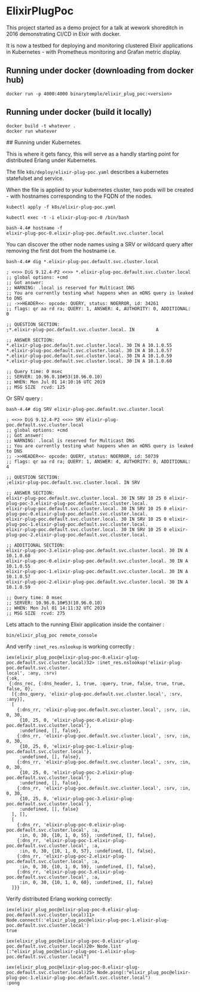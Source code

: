 # ElixirPlugPoc

This project started as a demo project for a talk at wework shoreditch in 2016 demonstrating CI/CD in Elxir with docker. 

It is now a testbed for deploying and monitoring clustered Elixir applications in Kubernetes - with Prometheus monitoring and Grafan metric display.

## Running under docker (downloading from docker hub)

```
docker run -p 4000:4000 binarytemple/elixir_plug_poc:<version>
```

## Running under docker (build it locally)

```
docker build -t whatever .
docker run whatever
```


## Running under Kubernetes.

This is where it gets fancy, this will serve as a handly starting point for distributed Erlang under Kubernetes.

The file `k8s/deploy/elixir-plug-poc.yaml` describes a kubernetes statefulset and service.

When the file is applied to your kubernetes cluster, two pods will be created - with hostnames corresponding to the FQDN of the nodes.

```
kubectl apply -f k8s/elixir-plug-poc.yaml
```

```
kubectl exec -t -i elixir-plug-poc-0 /bin/bash
```

```
bash-4.4# hostname -f
elixir-plug-poc-0.elixir-plug-poc.default.svc.cluster.local
```

You can discover the other node names using a SRV or wildcard query after removing the first dot from the hostname i.e.

```
bash-4.4# dig *.elixir-plug-poc.default.svc.cluster.local

; <<>> DiG 9.12.4-P2 <<>> *.elixir-plug-poc.default.svc.cluster.local
;; global options: +cmd
;; Got answer:
;; WARNING: .local is reserved for Multicast DNS
;; You are currently testing what happens when an mDNS query is leaked to DNS
;; ->>HEADER<<- opcode: QUERY, status: NOERROR, id: 34261
;; flags: qr aa rd ra; QUERY: 1, ANSWER: 4, AUTHORITY: 0, ADDITIONAL: 0

;; QUESTION SECTION:
;*.elixir-plug-poc.default.svc.cluster.local. IN        A

;; ANSWER SECTION:
*.elixir-plug-poc.default.svc.cluster.local. 30 IN A 10.1.0.55
*.elixir-plug-poc.default.svc.cluster.local. 30 IN A 10.1.0.57
*.elixir-plug-poc.default.svc.cluster.local. 30 IN A 10.1.0.59
*.elixir-plug-poc.default.svc.cluster.local. 30 IN A 10.1.0.60

;; Query time: 0 msec
;; SERVER: 10.96.0.10#53(10.96.0.10)
;; WHEN: Mon Jul 01 14:10:16 UTC 2019
;; MSG SIZE  rcvd: 125
```

Or SRV query :

```
bash-4.4# dig SRV elixir-plug-poc.default.svc.cluster.local

; <<>> DiG 9.12.4-P2 <<>> SRV elixir-plug-poc.default.svc.cluster.local
;; global options: +cmd
;; Got answer:
;; WARNING: .local is reserved for Multicast DNS
;; You are currently testing what happens when an mDNS query is leaked to DNS
;; ->>HEADER<<- opcode: QUERY, status: NOERROR, id: 50739
;; flags: qr aa rd ra; QUERY: 1, ANSWER: 4, AUTHORITY: 0, ADDITIONAL: 4

;; QUESTION SECTION:
;elixir-plug-poc.default.svc.cluster.local. IN SRV

;; ANSWER SECTION:
elixir-plug-poc.default.svc.cluster.local. 30 IN SRV 10 25 0 elixir-plug-poc-3.elixir-plug-poc.default.svc.cluster.local.
elixir-plug-poc.default.svc.cluster.local. 30 IN SRV 10 25 0 elixir-plug-poc-0.elixir-plug-poc.default.svc.cluster.local.
elixir-plug-poc.default.svc.cluster.local. 30 IN SRV 10 25 0 elixir-plug-poc-1.elixir-plug-poc.default.svc.cluster.local.
elixir-plug-poc.default.svc.cluster.local. 30 IN SRV 10 25 0 elixir-plug-poc-2.elixir-plug-poc.default.svc.cluster.local.

;; ADDITIONAL SECTION:
elixir-plug-poc-3.elixir-plug-poc.default.svc.cluster.local. 30 IN A 10.1.0.60
elixir-plug-poc-0.elixir-plug-poc.default.svc.cluster.local. 30 IN A 10.1.0.55
elixir-plug-poc-1.elixir-plug-poc.default.svc.cluster.local. 30 IN A 10.1.0.57
elixir-plug-poc-2.elixir-plug-poc.default.svc.cluster.local. 30 IN A 10.1.0.59

;; Query time: 0 msec
;; SERVER: 10.96.0.10#53(10.96.0.10)
;; WHEN: Mon Jul 01 14:11:32 UTC 2019
;; MSG SIZE  rcvd: 275
```



Lets attach to the running Elixir application inside the container :

```
bin/elixir_plug_poc remote_console
```


And verify `:inet_res.nslookup` is working correctly :

```
iex(elixir_plug_poc@elixir-plug-poc-0.elixir-plug-poc.default.svc.cluster.local)32> :inet_res.nslookup('elixir-plug-poc.default.svc.cluster.
local', :any, :srv)
{:ok,
 {:dns_rec, {:dns_header, 1, true, :query, true, false, true, true, false, 0},
  [{:dns_query, 'elixir-plug-poc.default.svc.cluster.local', :srv, :any}],
  [
    {:dns_rr, 'elixir-plug-poc.default.svc.cluster.local', :srv, :in, 0, 30,
     {10, 25, 0, 'elixir-plug-poc-0.elixir-plug-poc.default.svc.cluster.local'},
     :undefined, [], false},
    {:dns_rr, 'elixir-plug-poc.default.svc.cluster.local', :srv, :in, 0, 30,
     {10, 25, 0, 'elixir-plug-poc-1.elixir-plug-poc.default.svc.cluster.local'},
     :undefined, [], false},
    {:dns_rr, 'elixir-plug-poc.default.svc.cluster.local', :srv, :in, 0, 30,
     {10, 25, 0, 'elixir-plug-poc-2.elixir-plug-poc.default.svc.cluster.local'},
     :undefined, [], false},
    {:dns_rr, 'elixir-plug-poc.default.svc.cluster.local', :srv, :in, 0, 30,
     {10, 25, 0, 'elixir-plug-poc-3.elixir-plug-poc.default.svc.cluster.local'},
     :undefined, [], false}
  ], [],
  [
    {:dns_rr, 'elixir-plug-poc-0.elixir-plug-poc.default.svc.cluster.local', :a,
     :in, 0, 30, {10, 1, 0, 55}, :undefined, [], false},
    {:dns_rr, 'elixir-plug-poc-1.elixir-plug-poc.default.svc.cluster.local', :a,
     :in, 0, 30, {10, 1, 0, 57}, :undefined, [], false},
    {:dns_rr, 'elixir-plug-poc-2.elixir-plug-poc.default.svc.cluster.local', :a,
     :in, 0, 30, {10, 1, 0, 59}, :undefined, [], false},
    {:dns_rr, 'elixir-plug-poc-3.elixir-plug-poc.default.svc.cluster.local', :a,
     :in, 0, 30, {10, 1, 0, 60}, :undefined, [], false}
  ]}}
```


Verify distributed Erlang working correctly:

    iex(elixir_plug_poc@elixir-plug-poc-0.elixir-plug-poc.default.svc.cluster.local)11> Node.connect(:'elixir_plug_poc@elixir-plug-poc-1.elixir-plug-poc.default.svc.cluster.local')
    true

    iex(elixir_plug_poc@elixir-plug-poc-0.elixir-plug-poc.default.svc.cluster.local)20> Node.list
    [:"elixir_plug_poc@elixir-plug-poc-1.elixir-plug-poc.default.svc.cluster.local"]

    iex(elixir_plug_poc@elixir-plug-poc-0.elixir-plug-poc.default.svc.cluster.local)25> Node.ping(:"elixir_plug_poc@elixir-plug-poc-1.elixir-plug-poc.default.svc.cluster.local")
    :pong





